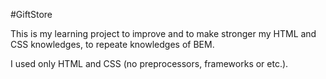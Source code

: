 #GiftStore

This is my learning project to improve and to make stronger my HTML and CSS knowledges, to repeate knowledges of BEM.

I used only HTML and CSS (no preprocessors, frameworks or etc.).